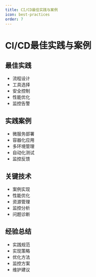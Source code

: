 ```yaml
---
title: CI/CD最佳实践与案例
icon: best-practices
order: 7
---
```


# CI/CD最佳实践与案例

## 最佳实践
- 流程设计
- 工具选择
- 安全控制
- 性能优化
- 监控告警

## 实践案例
- 微服务部署
- 容器化应用
- 多环境管理
- 自动化测试
- 监控反馈

## 关键技术
- 案例实现
- 性能优化
- 资源管理
- 监控分析
- 问题诊断

## 经验总结
- 实践规范
- 实现策略
- 优化方法
- 监控方案
- 维护建议
